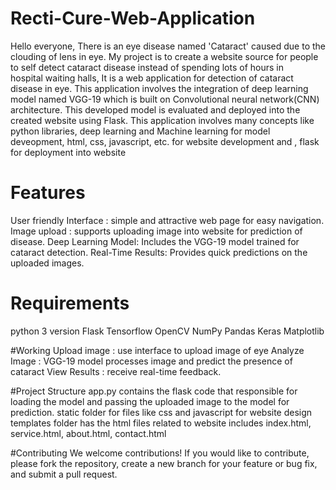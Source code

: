 # Recti-Cure-Web-Application
 Hello everyone, 
 There is an eye disease named 'Cataract' caused due to the clouding of lens in eye. My project is to create a website source for people to self detect cataract disease instead of spending lots of hours in   
 hospital waiting halls,
 It is a web application for detection of cataract disease in eye.
 This application involves the integration of deep learning model named VGG-19 which is built on Convolutional neural network(CNN) architecture.
 This developed model is evaluated and deployed into the created website using Flask.
 This application involves many concepts like python libraries, deep learning and Machine learning for model deveopment, html, css, javascript, etc. for website development and , flask for deployment into website
# Features 
 User friendly Interface : simple and attractive web page for easy navigation.
 Image upload : supports uploading image into website for prediction of disease.
 Deep Learning Model: Includes the VGG-19 model trained for cataract detection.
 Real-Time Results: Provides quick predictions on the uploaded images.

# Requirements
 python 3 version
 Flask
 Tensorflow
 OpenCV
 NumPy
 Pandas
 Keras
 Matplotlib

#Working 
 Upload image : use interface to upload image of eye
 Analyze Image : VGG-19 model processes image and predict the presence of cataract
 View Results : receive real-time feedback.

#Project Structure
 app.py contains the flask code that responsible for loading the model and passing the uploaded image to the model for prediction.
 static folder for files like css and javascript  for website design 
 templates folder has the html files related to website includes index.html, service.html, about.html, contact.html

#Contributing
 We welcome contributions! If you would like to contribute, please fork the repository, create a new branch for your feature or bug fix, and submit a pull request.

